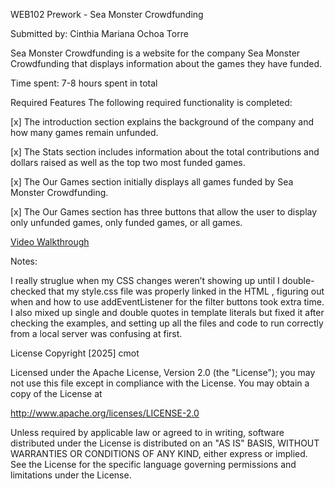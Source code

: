 WEB102 Prework - Sea Monster Crowdfunding

Submitted by: Cinthia Mariana Ochoa Torre

Sea Monster Crowdfunding is a website for the company Sea Monster Crowdfunding that displays information about the games they have funded.

Time spent: 7-8 hours spent in total

Required Features
The following required functionality is completed:

[x] The introduction section explains the background of the company and how many games remain unfunded.

[x] The Stats section includes information about the total contributions and dollars raised as well as the top two most funded games.

[x] The Our Games section initially displays all games funded by Sea Monster Crowdfunding.

[x] The Our Games section has three buttons that allow the user to display only unfunded games, only funded games, or all games.


<a href="https://imgur.com/a/hyyBsEq" title="Video Walkthrough">Video Walkthrough</a>




Notes:

I really struglue when my CSS changes weren’t showing up until I double-checked that my style.css file was properly linked in the HTML <head>, figuring out when and how to use addEventListener for the filter buttons took extra time. I also mixed up single and double quotes in template literals but fixed it after checking the examples, and setting up all the files and code to run correctly from a local server was confusing at first.

License
Copyright [2025] cmot

Licensed under the Apache License, Version 2.0 (the "License");
you may not use this file except in compliance with the License.
You may obtain a copy of the License at

http://www.apache.org/licenses/LICENSE-2.0

Unless required by applicable law or agreed to in writing, software
distributed under the License is distributed on an "AS IS" BASIS,
WITHOUT WARRANTIES OR CONDITIONS OF ANY KIND, either express or implied.
See the License for the specific language governing permissions and
limitations under the License.

